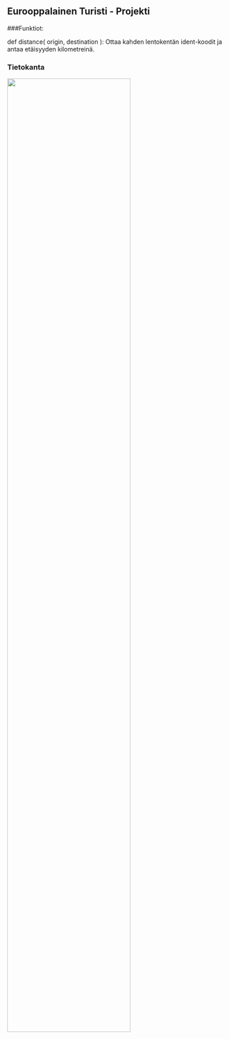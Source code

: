 ## Eurooppalainen Turisti - Projekti

###Funktiot:

def distance( origin, destination ):
Ottaa kahden lentokentän ident-koodit ja antaa etäisyyden kilometreinä.









### Tietokanta
<img src="https://github.com/user-attachments/assets/8e5a8ea8-b712-43ff-a5bd-ad7815cd692a" width="75%" height="75%">


